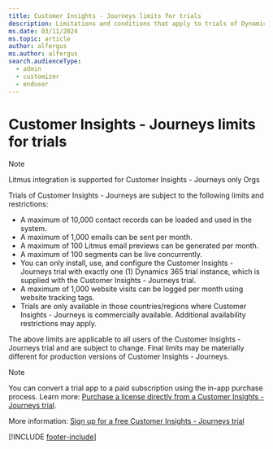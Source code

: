 ```yaml
---
title: Customer Insights - Journeys limits for trials
description: Limitations and conditions that apply to trials of Dynamics 365 Customer Insights - Journeys.
ms.date: 03/11/2024
ms.topic: article
author: alfergus
ms.author: alfergus
search.audienceType: 
  - admin
  - customizer
  - enduser
---
```


# Customer Insights - Journeys limits for trials

> [!NOTE]
> Litmus integration is supported for Customer Insights - Journeys only Orgs 

Trials of Customer Insights - Journeys are subject to the following limits and restrictions:

- A maximum of 10,000 contact records can be loaded and used in the system.
- A maximum of 1,000 emails can be sent per month.
- A maximum of 100 Litmus email previews can be generated per month.
- A maximum of 100 segments can be live concurrently.
- You can only install, use, and configure the Customer Insights - Journeys trial with exactly one (1) Dynamics 365 trial instance, which is supplied with the Customer Insights - Journeys trial.
- A maximum of 1,000 website visits can be logged per month using website tracking tags.
- Trials are only available in those countries/regions where Customer Insights - Journeys is commercially available. Additional availability restrictions may apply.

The above limits are applicable to all users of the Customer Insights - Journeys trial and are subject to change. Final limits may be materially different for production versions of Customer Insights - Journeys.

> [!NOTE]
> You can convert a trial app to a paid subscription using the in-app purchase process. Learn more: [Purchase a license directly from a Customer Insights - Journeys trial](direct-purchase.md).

More information: [Sign up for a free Customer Insights - Journeys trial](trial-signup.md)

[!INCLUDE [footer-include](./includes/footer-banner.md)]
